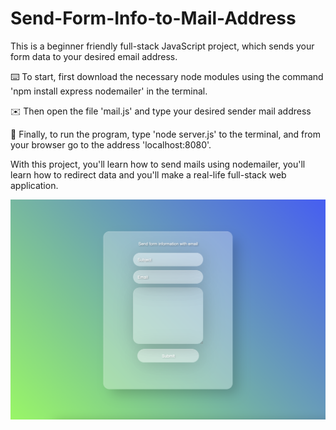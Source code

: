 # Send-Form-Info-to-Mail-Address

  This is a beginner friendly full-stack JavaScript project, which sends your form data to your desired email address. 
  
  ⌨️ To start, first download the necessary node modules using the command 'npm install express nodemailer' in the terminal.
  
  ✉️ Then open the file 'mail.js' and type your desired sender mail address
  
  🎊 Finally, to run the program, type 'node server.js' to the terminal, and from your browser go to the address 'localhost:8080'. 
  
  With this project, you'll learn how to send mails using nodemailer, you'll learn how to redirect data and you'll make a real-life full-stack web application. 

![](ss.png)
